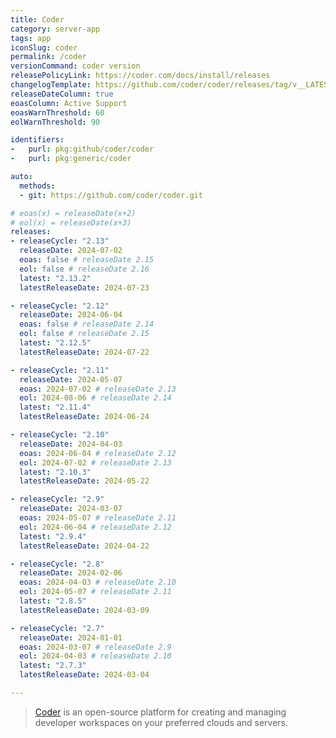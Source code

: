 ```yaml
---
title: Coder
category: server-app
tags: app
iconSlug: coder
permalink: /coder
versionCommand: coder version
releasePolicyLink: https://coder.com/docs/install/releases
changelogTemplate: https://github.com/coder/coder/releases/tag/v__LATEST__
releaseDateColumn: true
eoasColumn: Active Support
eoasWarnThreshold: 60
eolWarnThreshold: 90

identifiers:
-   purl: pkg:github/coder/coder
-   purl: pkg:generic/coder

auto:
  methods:
  - git: https://github.com/coder/coder.git

# eoas(x) = releaseDate(x+2)
# eol(x) = releaseDate(x+3)
releases:
- releaseCycle: "2.13"
  releaseDate: 2024-07-02
  eoas: false # releaseDate 2.15
  eol: false # releaseDate 2.16
  latest: "2.13.2"
  latestReleaseDate: 2024-07-23

- releaseCycle: "2.12"
  releaseDate: 2024-06-04
  eoas: false # releaseDate 2.14
  eol: false # releaseDate 2.15
  latest: "2.12.5"
  latestReleaseDate: 2024-07-22

- releaseCycle: "2.11"
  releaseDate: 2024-05-07
  eoas: 2024-07-02 # releaseDate 2.13
  eol: 2024-08-06 # releaseDate 2.14
  latest: "2.11.4"
  latestReleaseDate: 2024-06-24

- releaseCycle: "2.10"
  releaseDate: 2024-04-03
  eoas: 2024-06-04 # releaseDate 2.12
  eol: 2024-07-02 # releaseDate 2.13
  latest: "2.10.3"
  latestReleaseDate: 2024-05-22

- releaseCycle: "2.9"
  releaseDate: 2024-03-07
  eoas: 2024-05-07 # releaseDate 2.11
  eol: 2024-06-04 # releaseDate 2.12
  latest: "2.9.4"
  latestReleaseDate: 2024-04-22

- releaseCycle: "2.8"
  releaseDate: 2024-02-06
  eoas: 2024-04-03 # releaseDate 2.10
  eol: 2024-05-07 # releaseDate 2.11
  latest: "2.8.5"
  latestReleaseDate: 2024-03-09

- releaseCycle: "2.7"
  releaseDate: 2024-01-01
  eoas: 2024-03-07 # releaseDate 2.9
  eol: 2024-04-03 # releaseDate 2.10
  latest: "2.7.3"
  latestReleaseDate: 2024-03-04

---
```


> [Coder](https://coder.com) is an open-source platform for creating and managing developer workspaces on your preferred
> clouds and servers.
